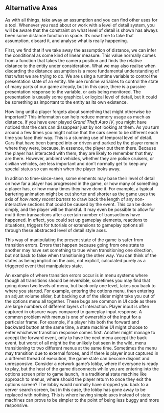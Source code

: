 Alternative Axes
----------------

As with all things, take away an assumption and you can find other uses
for a tool. Whenever you read about or work with a level of detail
system, you will be aware that the constraint on what level of detail is
shown has always been some distance function in space. It’s now time to
take that assumption, discard it, and analyse what is really happening.

First, we find that if we take away the assumption of distance, we can
infer the conditional as some kind of linear measure. This value
normally comes from a function that takes the camera position and finds
the relative distance to the entity under consideration. What we may
also realise when discarding the distance assumption is a more
fundamental understanding of that what we are trying to do. We are using
a runtime variable to control the presentation state of an entity. We
use runtime variables to control the state of many parts of our game
already, but in this case, there is a passive presentation response to
the variable, or axis being monitored. The presentation is usually some
graphical, or logical level of detail, but it could be something as
important to the entity as its own existence.

How long until a player forgets about something that might otherwise be
important? This information can help reduce memory usage as much as
distance. If you have ever played <span>*Grand Theft Auto IV*</span>,
you might have noticed that the cars can dissappear just by not looking
at them. As you turn around a few times you might notice that the cars
seem to be different each time you face their way. This is a stunning
use of temporal level of detail. Cars that have been bumped into or
driven and parked by the player remain where they were, because, in
essence, the player put them there. Because the player has interacted
with them, they are likely to remember that they are there. However,
ambient vehicles, whether they are police cruisers, or civilian
vehicles, are less important and don’t normally get to keep any special
status so can vanish when the player looks away.

In adition to time-since-seen, some elements may base their level of
detail on how far a player has progressed in the game, or how many of
something a player has, or how many times they have done it. For
example, a typical bartering animation might be cut shorter and shorter
as the game uses the axis of <span>*how many recent barters*</span> to
draw back the length of any non-interactive sections that could be
caused by the event. This can be done simply, and the player will be
thankful. It may even be possible to allow for multi-item transactions
after a certain number of transactions have happened. In effect, you
could set up gameplay elements, reactions to situations, triggers for
tutorials or extensions to gameplay options all through these abstracted
level of detail style axes.

This way of manipulating the present state of the game is safer from
transition errors. Errors that happen because going from one state to
another may have set something to true when transitioning one direction,
but not back to false when transitioning the other way. You can think of
the states as being implicit on the axis, not explicit, calculated
purely as a triggered event that manipulates state.

An example of where transition errors occur is in menu systems where
though all transitions should be reversible, sometimes you may find that
going down two levels of menu, but back only one level, takes you back
to where you started. For example, entering the options menu, then
entering an adjust volume slider, but backing out of the slider might
take you out of the options menu all together. These bugs are common in
UI code as there are large numbers of different layers of interaction.
Player input is often captured in obscure ways compared to gameplay
input response. A common problem with menus is one of ownership of the
input for a particular frame. For example, if a player hits both the
forward and backward button at the same time, a state machine UI might
choose to enter whichever transition response comes first. Another might
manage to accept the forward event, only to have the next menu accept
the back event, but worst of all might be the unlikely but seen in the
wild, menu transitioning to two different menus at the same time.
Sometimes the menu may transition due to external forces, and if there
is player input captured in a different thread of execution, the game
state can become disjoint and unresponsive. Consider a network game’s
lobby, where if everyone is ready to play, but the host of the game
disconnects while you are entering into the options screen prior to game
launch, in a traditional state machine like approach to menus, where
should the player return to once they exit the options screen? The lobby
would normally have dropped you back to a server search screen, but in
this case, the lobby has gone away to be replaced with nothing. This is
where having simple axes instead of state machines can prove to be
simpler to the point of being less buggy and more responsive.

